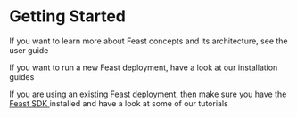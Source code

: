 # Getting Started

If you want to learn more about Feast concepts and its architecture, see the user guide

If you want to run a new Feast deployment, have a look at our installation guides

If you are using an existing Feast deployment, then make sure you have the [Feast SDK ](feast-sdk.md)installed and have a look at some of our tutorials



